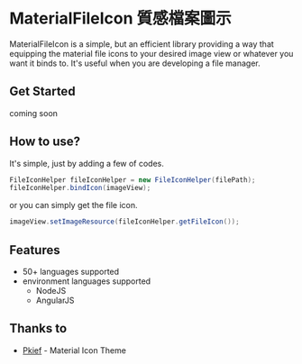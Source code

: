 # MaterialFileIcon 質感檔案圖示

MaterialFileIcon is a simple, but an efficient library providing a way that equipping the material file icons to your desired image view or whatever you want it binds to.
It's useful when you are developing a file manager.

## Get Started

coming soon

## How to use?

It's simple, just by adding a few of codes.

```java
FileIconHelper fileIconHelper = new FileIconHelper(filePath);
fileIconHelper.bindIcon(imageView);
```

or you can simply get the file icon.

```java
imageView.setImageResource(fileIconHelper.getFileIcon());
```

## Features

- 50+ languages supported
- environment languages supported
    - NodeJS
    - AngularJS

## Thanks to

- [Pkief](https://github.com/PKief/vscode-material-icon-theme) - Material Icon Theme